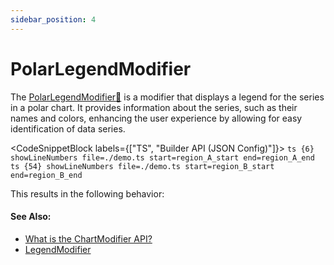 ```yaml
---
sidebar_position: 4
---
```


# PolarLegendModifier

The [PolarLegendModifier:blue_book:](https://www.scichart.com/documentation/js/v4/typedoc/classes/polarlegendmodifier.html) is a modifier that displays a legend for the series in a polar chart. It provides information about the series, such as their names and colors, enhancing the user experience by allowing for easy identification of data series.

<CodeSnippetBlock labels={["TS", "Builder API (JSON Config)"]}>
    ```ts {6} showLineNumbers file=./demo.ts start=region_A_start end=region_A_end
    ```
    ```ts {54} showLineNumbers file=./demo.ts start=region_B_start end=region_B_end
    ```
</CodeSnippetBlock>

This results in the following behavior:

<LiveDocSnippet name="./demo" />

#### See Also:

* [What is the ChartModifier API?](/2d-charts/chart-modifier-api/chart-modifier-api-overview)
* [LegendModifier](/2d-charts/chart-modifier-api/miscellaneous-modifiers/legend-modifier)